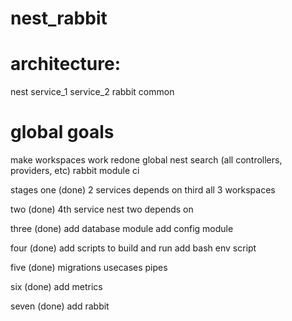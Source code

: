 # nest_rabbit

# architecture:

nest
service_1
service_2
rabbit
common

# global goals

make workspaces work
redone global nest search (all controllers, providers, etc)
rabbit module
ci

stages
one (done)
2 services depends on third
all 3 workspaces

two (done)
4th service nest
two depends on

three (done)
add database module
add config module

four (done)
add scripts to build and run
add bash env script

five (done)
migrations
usecases
pipes

six (done)
add metrics

seven (done)
add rabbit
